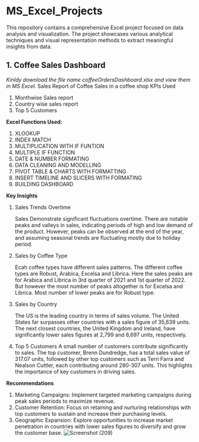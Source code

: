 # MS_Excel_Projects
This repository contains a comprehensive Excel project focused on data analysis and visualization. The project showcases various analytical techniques and visual representation methods to extract meaningful insights from data.

## 1. Coffee Sales Dashboard 
*Kinldy download the file name coffeeOrdersDashboard.xlsx and view them in MS Excel.*
Sales Report of Coffee Sales in a coffee shop
KPIs Used
1. Monthwise Sales report
2. Country wise sales report
3. Top 5 Customers

**Excel Functions Used:**
1. XLOOKUP
2. INDEX MATCH
3. MULTIPLICATION WITH IF FUNTION
4. MULTIPLE IF FUNCTION
5. DATE & NUMBER FORMATING
6. DATA CLEANING AND MODELLING
7. PIVOT TABLE & CHARTS WITH FORMATTING
8. INSERT TIMELINE AND SLICERS WITH FORMATING
9. BUILDING DASHBOARD

**Key Insights**
1. Sales Trends Overtime

   Sales Demonstrate significant fluctuations overtime. There are notable peaks and valleys in sales, indicating periods of high and low demand of the product. However, peaks can be observed at the end of the 
   year, and assuming seasonal trends are fluctuating mostly due to holiday period.

2. Sales by Coffee Type

   Ecah coffee types have different sales patterns. The different coffee types are Robust, Arabica, Excelsa and Librica. Here the sales peaks are for Arabica and Librica in 3rd quarter of 2021 and 1st quarter of 
   2022. But however the most number of peaks altogether is for Excelsa and Librica. Most number of lower peaks are for Robust type.

3. Sales by Country

   The US is the leading country in terms of sales volume. The United States far surpasses other countries with a sales figure of 35,639 units. The next closest countries, the United Kingdom and Ireland, have 
   significantly lower sales figures at 2,799 and 6,697 units, respectively.

4. Top 5 Customers
   A small number of customers contribute significantly to sales. The top customer, Brenn Dundredge, has a total sales value of 317.07 units, followed by other top customers such as Terri Farra and Nealson 
   Cuttler, each contributing around 280-307 units. This highlights the importance of key customers in driving sales.

**Recommendations**
1. Marketing Campaigns: Implement targeted marketing campaigns during peak sales periods to maximize revenue.
2. Customer Retention: Focus on retaining and nurturing relationships with top customers to sustain and increase their purchasing levels.
3. Geographic Expansion: Explore opportunities to increase market penetration in countries with lower sales figures to diversify and grow the customer base.
![Screenshot (209)](https://github.com/user-attachments/assets/4943a599-9173-4057-b697-08ee36ee18fd)


